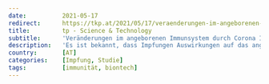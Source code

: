 ```yaml
---
date:          2021-05-17
redirect:      https://tkp.at/2021/05/17/veraenderungen-im-angeborenen-immunsystem-durch-corona-impfungen/
title:         tp - Science & Technology
subtitle:      'Veränderungen im angeborenen Immunsystem durch Corona Impfungen'
description:   'Es ist bekannt, dass Impfungen Auswirkungen auf das angeborene Immunsystem haben und dessen Fähigkeit andere Schädlinge und Krankheiten zu bekämpfen. Eine Preprint-Studie befasst sich mit den Auswirkungen des Pfizer Präparates auf das angeborene Immunsystem. Die Schlussfolgerung verwendet den Ausdruck „komplexe funktionale Reprogrammierung“. Besorgniserregend ist, was passieren kann, wenn das Immunsystem nach der Impfung in der …'
country:       [AT]
categories:    [Impfung, Studie]
tags:          [immunität, biontech]
---
```

